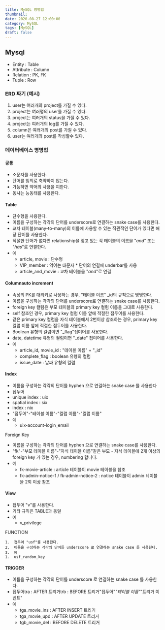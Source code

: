 ```yaml
---
title: MySQL 명명법
thumbnail: 
date: 2020-08-27 12:00:00
category: MySQL
tags: [MySQL]
draft: false
---
```


## Mysql

- Entity : Table
- Attribute : Column
- Relation : PK, FK
- Tuple : Row
    

### ERD 짜기 (예시)

1. user는 여러개의 project를 가질 수 있다.
2. project는 여러명의 user를 가질 수 있다.
3. project는 여러개의 status을 가질 수 있다.
4. project는 여러개의 log를 가질 수 있다.
5. column은 여러개의 post를 가질 수 있다.
6. user는 여러개의 post를 작성할수 있다.

### 데이터베이스 명명법

#### **공통**

- 소문자를 사용한다.
- 단어를 임의로 축약하지 않는다.
- 가능하면 약어의 사용을 피한다.
- 동사는 능동태를 사용한다.

#### **Table**

- 단수형을 사용한다.
- 이름을 구성하는 각각의 단어를 underscore로 연결하는 snake case를 사용한다.
- 교차 테이블(many-to-many)의 이름에 사용할 수 있는 직관적인 단어가 있다면 해당 단어를 사용한다.
- 적절한 단어가 없다면 relationship을 맺고 있는 각 테이블의 이름을 "*and*" 또는 "*has*"로 연결한다.
- 예
    - article, movie : 단수형
    - VIP_member : 약어는 대문자 * 단어의 연결에 underbar를 사용
    - article_and_movie : 교차 테이블을 "*and*"로 연결

#### **Columnauto increment** 

- 속성의 PK를 대리키로 사용하는 경우, "테이블 이름" _id의 규칙으로 명명한다.
- 이름을 구성하는 각각의 단어를 underscore로 연결하는 snake case를 사용한다.
- foreign key 컬럼은 부모 테이블의 primary key 컬럼 이름을 그대로 사용한다.
- self 참조인 경우, primary key 컬럼 이름 앞에 적절한 접두어를 사용한다.
- 같은 primary key 컬럼을 자식 테이블에서 2번이상 참조하는 경우, primary key 컬럼 이름 앞에 적절한 접두어를 사용한다.
- Boolean 유형의 컬럼이면 "_flag"접미어를 사용한다.
- date, datetime 유형의 컬럼이면 "_date" 접미어를 사용한다.
- 예
    - article_id, movie_id : "테이블 이름" + "_id"
    - complete_flag : boolean 유형의 컬럼
    - issue_date : 날짜 유형의 컬럼

#### **Index**

- 이름을 구성하는 각각의 단어를 hyphen 으로 연결하는 snake case 를 사용한다
- 접두어
- unique index : uix
- spatial index : six
- index : nix
- "접두어"-"테이블 이름"-"컬럼 이름"-"컬럼 이름"
- 예
    - uix-account-login_email

Foreign Key

- 이름을 구성하는 각각의 단어를 hyphen 으로 연결하는 snake case를 사용한다.
- "fk"-"부모 테이블 이름"-"자식 테이블 이름"같은 부모 - 자식 테이블에 2개 이상의 foreign key 가 있는 경우, numbering 합니다.
- 예
    - fk-movie-article : article 테이블이 movie 테이블을 참조
    - fk-admin-notice-1 / fk-admin-notice-2 : notice 테이블이 admin 테이블을 2회 이상 참조

#### **View**

- 접두어 "v"를 사용한다.
- 기타 규칙은 TABLE과 동일
- 예
    - v_privilege

FUNCTION

```
1.	접두어 "usf"를 사용한다.
2.	이름을 구성하는 각각의 단어를 underscore 로 연결하는 snake case 를 사용한다.
3.	예
1.	usf_random_key

```

#### **TRIGGER**

- 이름을 구성하는 각각의 단어를 underscore 로 연결하는 snake case 를 사용한다.
- 접두어tra : AFTER 트리거trb : BEFORE 트리거"접두어"*"테이블 이름"*"트리거 이벤트"
- 예
    - tga_movie_ins : AFTER INSERT 트리거
    - tga_movie_upd : AFTER UPDATE 트리거
    - tgb_movie_del : BEFORE DELETE 트리거
